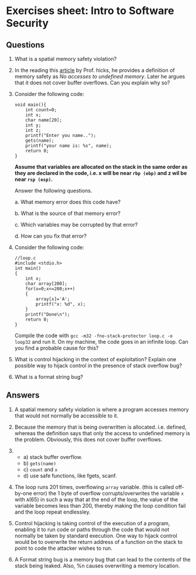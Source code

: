 # Exercises sheet: Intro to Software Security

## Questions

1. What is a spatial memory safety violation?

2. In the reading this [article](http://www.pl-enthusiast.net/2014/07/21/memory-safety/)  by Prof. hicks, he provides a definition of memory safety as *No accesses to undefined memory*. Later he argues that it does not cover buffer overflows. Can you explain why so?

3. Consider the following code:  
    ```
    void main(){
    	int count=0;
    	int x;
    	char name[20];
    	int y;
    	int z;
    	printf("Enter you name..");
    	gets(name);
    	printf("your name is: %s", name);
    	return 0;
    }
    ```
    **Assume that variables are allocated on the stack in the same order as they are declared in the code, i.e. x will be near `rbp (ebp)` and z wil be near `rsp (esp)`.**

    Answer the following questions.
	
 	a. What memory error does this code have?

 	b. What is the source of that memory error?

 	c. Which variables may be corrupted by that error?

 	d. How can you fix that error?


4. Consider the following code:
    ```
    //loop.c
    #include <stdio.h>
    int main()
    {
        int x;
        char array[200];
        for(x=0;x<=200;x++)
        {
        	array[x]='A';
        	printf("x: %d", x);
        }
        printf("Done\n");
        return 0;
    }
    ```
     Compile the code with `gcc -m32 -fno-stack-protector loop.c -o loop32` and run it. On my machine, the code goes in an infinite loop. Can you find a probable cause for this?
     
5. What is control hijacking in the context of exploitation? Explain one possible way to hijack control in the presence of stack overflow bug?

6. What is a format string bug? 


## Answers

1. A spatial memory safety violation is where a program accesses memory that would not normally be accessible to it.

2. Because the memory that is being overwritten is allocated. i.e. defined, whereas the definition says that only the access to undefined memory is the problem. Obviously, this does not cover buffer overflows.

3.
 	- a) stack buffer overflow.
 	- b) `gets(name)`
 	- c) `count` and `x`
 	- d) use safe functions, like fgets, scanf.

5. The loop runs 201 times, overflowing `array` variable. (this is called off-by-one error) the 1 byte of overflow corrupts/overwrites the variable `x` with `A`(65) in such a way that at the end of the loop, the value of the variable becomes less than 200, thereby making the loop condition fail and the loop repeat endlessley.

6. Control hijacking is taking control of the execution of a program, enabling it to run code or paths through the code that would not normally be taken by standard execution.  One way to hijack control would be to overwrite the return address of a function on the stack to point to code the attacker wishes to run.

7. A Format string bug is a memory bug that can lead to the contents of the stack being leaked. Also, %n causes overwriting a memory location.  
